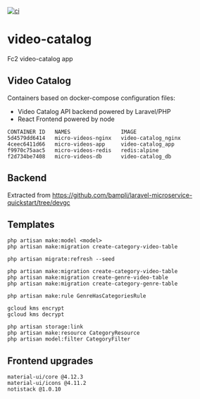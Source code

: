 [![ci](https://github.com/bampli/video-catalog/actions/workflows/cloudbuild.yaml/badge.svg)](https://github.com/bampli/video-catalog/actions/workflows/cloudbuild.yaml)

# video-catalog
Fc2 video-catalog app

## Video Catalog

Containers based on docker-compose configuration files:

- Video Catalog API backend powered by Laravel/PHP
- React Frontend powered by node

```
CONTAINER ID   NAMES                IMAGE
5d4579dd6414   micro-videos-nginx   video-catalog_nginx
4ceec6411d66   micro-videos-app     video-catalog_app
f9970c75aac5   micro-videos-redis   redis:alpine
f2d734be7408   micro-videos-db      video-catalog_db
```

## Backend

Extracted from https://github.com/bampli/laravel-microservice-quickstart/tree/devgc

## Templates

```
php artisan make:model <model>
php artisan make:migration create-category-video-table

php artisan migrate:refresh --seed

php artisan make:migration create-category-video-table
php artisan make:migration create-genre-video-table
php artisan make:migration create-category-genre-table

php artisan make:rule GenreHasCategoriesRule

gcloud kms encrypt
gcloud kms decrypt

php artisan storage:link
php artisan make:resource CategoryResource
php artisan model:filter CategoryFilter

```

## Frontend upgrades

```
material-ui/core @4.12.3
material-ui/icons @4.11.2
notistack @1.0.10

```